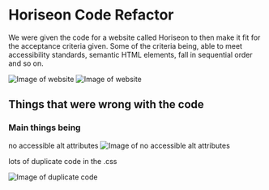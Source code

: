 # Horiseon Code Refactor
We were given the code for a website called Horiseon to then make it fit for the acceptance criteria given. Some of the criteria being, able to meet accessibility standards, semantic HTML elements, fall in sequential order and so on.

![Image of website](https://user-images.githubusercontent.com/90152576/134776930-67029024-0d3e-440b-b043-0abc272b8106.png)
![Image of website](https://user-images.githubusercontent.com/90152576/134776949-55e34020-e985-40ab-9ac9-1fb7420bded8.png)


## Things that were wrong with the code

### Main things being
no accessible alt attributes
![Image of no accessible alt attributes](https://user-images.githubusercontent.com/90152576/134710411-6fb3cbc9-7216-4c6d-ae61-ccb6261cab72.png)

lots of duplicate code in the .css

![Image of duplicate code](https://user-images.githubusercontent.com/90152576/134711049-55a5db1f-d815-4826-972e-d2d3a3684610.png)
